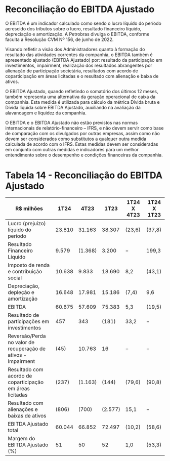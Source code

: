 # Reconciliação do EBITDA Ajustado

O EBITDA é um indicador calculado como sendo o lucro líquido do período acrescido dos tributos sobre o lucro, resultado financeiro líquido, depreciação e amortização. A Petrobras divulga o EBITDA, conforme faculta a Resolução CVM Nº 156, de junho de 2022.

Visando refletir a visão dos Administradores quanto à formação do resultado das atividades correntes da companhia, o EBITDA também é apresentado ajustado (EBITDA Ajustado) por: resultado da participação em investimentos, impairment, realização dos resultados abrangentes por alienação de participação societária, resultados com acordo de coparticipação em áreas licitadas e o resultado com alienação e baixa de ativos.

O EBITDA Ajustado, quando refletindo o somatório dos últimos 12 meses, também representa uma alternativa da geração operacional de caixa da companhia. Esta medida é utilizada para cálculo da métrica Dívida bruta e Dívida líquida sobre EBITDA Ajustado, auxiliando na avaliação da alavancagem e liquidez da companhia.

O EBITDA e o EBITDA Ajustado não estão previstos nas normas internacionais de relatório-financeiro – IFRS, e não devem servir como base de comparação com os divulgados por outras empresas, assim como não devem ser considerados como substitutos a qualquer outra medida calculada de acordo com o IFRS. Estas medidas devem ser consideradas em conjunto com outras medidas e indicadores para um melhor entendimento sobre o desempenho e condições financeiras da companhia.

# Tabela 14 - Reconciliação do EBITDA Ajustado

|R$ milhões|1T24|4T23|1T23|1T24 X 4T23|1T24 X 1T23|
|---|---|---|---|---|---|
|Lucro (prejuízo) líquido do período|23.810|31.163|38.307|(23,6)|(37,8)|
|Resultado Financeiro Líquido|9.579|(1.368)|3.200|−|199,3|
|Imposto de renda e contribuição social|10.638|9.833|18.690|8,2|(43,1)|
|Depreciação, depleção e amortização|16.648|17.981|15.186|(7,4)|9,6|
|EBITDA|60.675|57.609|75.383|5,3|(19,5)|
|Resultado de participações em investimentos|457|343|(181)|33,2|−|
|Reversão/Perda no valor de recuperação de ativos - Impairment|(45)|10.763|16|−|−|
|Resultado com acordo de coparticipação em áreas licitadas|(237)|(1.163)|(144)|(79,6)|(90,8)|
|Resultado com alienações e baixas de ativos|(806)|(700)|(2.577)|15,1|−|
|EBITDA Ajustado total|60.044|66.852|72.497|(10,2)|(58,6)|
|Margem do EBITDA Ajustado (%)|51|50|52|1,0|(53,3)|